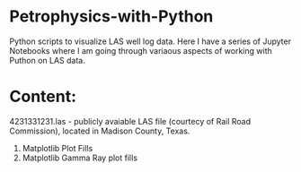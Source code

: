 # Petrophysics-with-Python
Python scripts to visualize LAS well log data.
Here I have a series of Jupyter Notebooks where I am going through variaous aspects of working with Puthon on LAS data.

# Content:
4231331231.las - publicly avaiable LAS file (courtecy of Rail Road Commission), located in Madison County, Texas. 
1. Matplotlib Plot Fills
2. Matplotlib Gamma Ray plot fills
